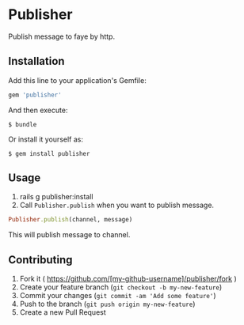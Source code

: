 # Publisher

Publish message to faye by http.

## Installation

Add this line to your application's Gemfile:

```ruby
gem 'publisher'
```

And then execute:

    $ bundle

Or install it yourself as:

    $ gem install publisher

## Usage

1. rails g publisher:install
2. Call `Publisher.publish` when you want to publish message.
  ```ruby
  Publisher.publish(channel, message)
  ```

  This will publish message to channel.

## Contributing

1. Fork it ( https://github.com/[my-github-username]/publisher/fork )
2. Create your feature branch (`git checkout -b my-new-feature`)
3. Commit your changes (`git commit -am 'Add some feature'`)
4. Push to the branch (`git push origin my-new-feature`)
5. Create a new Pull Request
